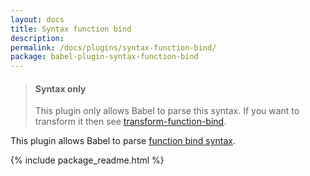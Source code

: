 ```yaml
---
layout: docs
title: Syntax function bind
description:
permalink: /docs/plugins/syntax-function-bind/
package: babel-plugin-syntax-function-bind
---
```


<blockquote class="babel-callout babel-callout-info">
  <h4>Syntax only</h4>
  <p>
    This plugin only allows Babel to parse this syntax. If you want to transform it then
    see <a href="/docs/plugins/transform-function-bind">transform-function-bind</a>.
  </p>
</blockquote>

This plugin allows Babel to parse [function bind syntax](https://github.com/zenparsing/es-function-bind).

{% include package_readme.html %}
